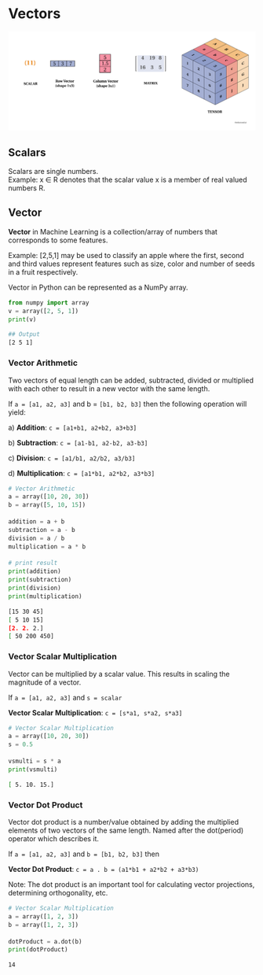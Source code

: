 # Vectors

![](../../../.gitbook/assets/scalar_vector_matrix.png)

## **Scalars**

Scalars are single numbers.  
Example: x ∈ R denotes that the scalar value x is a member of real valued numbers R.

## Vector

**Vector** in Machine Learning is a collection/array of numbers that corresponds to some features. 

Example:  \[2,5,1\] may be used to classify an apple where the first, second and third values represent features such as size, color and number of seeds in a fruit respectively.

Vector in Python can be represented as a NumPy array.

```python
from numpy import array
v = array([2, 5, 1])
print(v)
```

```bash
## Output
[2 5 1]
```

### Vector Arithmetic <a id="Vector-Arithmetic"></a>

Two vectors of equal length can be added, subtracted, divided or multiplied with each other to result in a new vector with the same length.

If `a = [a1, a2, a3]` and b = `[b1, b2, b3]` then the following operation will yield:

a\) **Addition**: `c = [a1+b1, a2+b2, a3+b3]`

b\) **Subtraction**: `c = [a1-b1, a2-b2, a3-b3]`

c\) **Division**: `c = [a1/b1, a2/b2, a3/b3]`

d\) **Multiplication**: `c = [a1*b1, a2*b2, a3*b3]`

```python
# Vector Arithmetic
a = array([10, 20, 30])
b = array([5, 10, 15])

addition = a + b
subtraction = a - b
division = a / b
multiplication = a * b

# print result
print(addition)
print(subtraction)
print(division)
print(multiplication)
```

```bash
[15 30 45]
[ 5 10 15]
[2. 2. 2.]
[ 50 200 450]
```

### Vector Scalar Multiplication <a id="Vector-Scalar-Multiplication"></a>

Vector can be multiplied by a scalar value. This results in scaling the magnitude of a vector.

If `a = [a1, a2, a3]` and `s = scalar`

**Vector Scalar Multiplication**: `c = [s*a1, s*a2, s*a3]`

```python
# Vector Scalar Multiplication
a = array([10, 20, 30])
s = 0.5

vsmulti = s * a
print(vsmulti)
```

```bash
[ 5. 10. 15.]
```

### Vector Dot Product <a id="Vector-Dot-Product"></a>

Vector dot product is a number/value obtained by adding the multiplied elements of two vectors of the same length. Named after the dot\(period\) operator which describes it.

If `a = [a1, a2, a3]` and `b = [b1, b2, b3]` then

**Vector Dot Product**: `c = a . b = (a1*b1 + a2*b2 + a3*b3)`

Note: The dot product is an important tool for calculating vector projections, determining orthogonality, etc.

```python
# Vector Scalar Multiplication
a = array([1, 2, 3])
b = array([1, 2, 3])

dotProduct = a.dot(b)
print(dotProduct)
```

```bash
14
```

